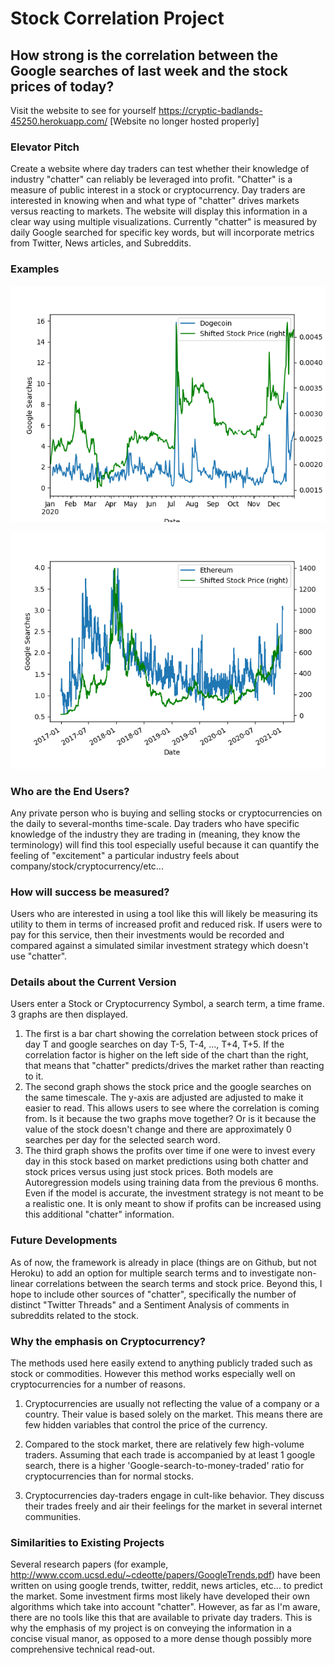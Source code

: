 # Stock Correlation Project
## How strong is the correlation between the Google searches of last week and the stock prices of today?
Visit the website to see for yourself
https://cryptic-badlands-45250.herokuapp.com/
[Website no longer hosted properly]

### Elevator Pitch
Create a website where day traders can test whether their knowledge of industry "chatter" can reliably be leveraged into profit. "Chatter" is a measure of public interest in a stock or cryptocurrency. Day traders are interested in knowing when and what type of "chatter" drives markets versus reacting to markets. The website will display this information in a clear way using multiple visualizations. Currently "chatter" is measured by daily Google searched for specific key words, but will incorporate metrics from Twitter, News articles, and Subreddits. 

### Examples

![GitHub Logo](DOGE-USD.png)

![GitHub Logo](ETH-USD.png)

### Who are the End Users?
Any private person who is buying and selling stocks or cryptocurrencies on the daily to several-months time-scale. Day traders who have specific knowledge of the industry they are trading in (meaning, they know the terminology) will find this tool especially useful because it can quantify the feeling of "excitement" a particular industry feels about company/stock/cryptocurrency/etc... 

### How will success be measured?
Users who are interested in using a tool like this will likely be measuring its utility to them in terms of increased profit and reduced risk. If users were to pay for this service, then their investments would be recorded and compared against a simulated similar investment strategy which doesn't use "chatter".

### Details about the Current Version
Users enter a Stock or Cryptocurrency Symbol, a search term, a time frame. 3 graphs are then displayed. 
1. The first is a bar chart showing the correlation between stock prices of day T and google searches on day T-5, T-4, ..., T+4, T+5. If the correlation factor is higher on the left side of the chart than the right, that means that "chatter" predicts/drives the market rather than reacting to it. 
2. The second graph shows the stock price and the google searches on the same timescale. The y-axis are adjusted are adjusted to make it easier to read. This allows users to see where the correlation is coming from. Is it because the two graphs move together? Or is it because the value of the stock doesn't change and there are approximately 0 searches per day for the selected search word.
3. The third graph shows the profits over time if one were to invest every day in this stock based on market predictions using both chatter and stock prices versus using just stock prices. Both models are Autoregression models using training data from the previous 6 months. Even if the model is accurate, the investment strategy is not meant to be a realistic one. It is only meant to show if profits can be increased using this additional "chatter" information.

### Future Developments
As of now, the framework is already in place (things are on Github, but not Heroku) to add an option for multiple search terms and to investigate non-linear correlations between the search terms and stock price. Beyond this, I hope to include other sources of "chatter", specifically the number of distinct "Twitter Threads" and a Sentiment Analysis of comments in subreddits related to the stock. 

### Why the emphasis on Cryptocurrency?
The methods used here easily extend to anything publicly traded such as stock or commodities. However this method works especially well on cryptocurrencies for a number of reasons.

1. Cryptocurrencies are usually not reflecting the value of a company or a country. Their value is based solely on the market. This means there are few hidden variables that control the price of the currency.

2. Compared to the stock market, there are relatively few high-volume traders. Assuming that each trade is accompanied by at least 1 google search, there is a higher 'Google-search-to-money-traded' ratio for cryptocurrencies than for normal stocks. 

3. Cryptocurrencies day-traders engage in cult-like behavior. They discuss their trades freely and air their feelings for the market in several internet communities.  

### Similarities to Existing Projects
Several research papers (for example, http://www.ccom.ucsd.edu/~cdeotte/papers/GoogleTrends.pdf) have been written on using google trends, twitter, reddit, news articles, etc... to predict the market. Some investment firms most likely have developed their own algorithms which take into account "chatter". However, as far as I'm aware, there are no tools like this that are available to private day traders. This is why the emphasis of my project is on conveying the information in a concise visual manor, as opposed to a more dense though possibly more comprehensive technical read-out.  
